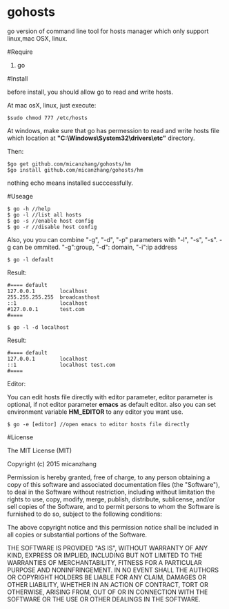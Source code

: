 gohosts
======

go version of command line tool for hosts manager which only support linux,mac OSX, linux.

#Require

1. go  

#Install 

before install, you should allow go to read and write hosts. 

At mac osX, linux, just execute:

    $sudo chmod 777 /etc/hosts

At windows, make sure that go has permession to read and write hosts file which location at **"C:\Windows\System32\drivers\etc"** directory.

Then:

    $go get github.com/micanzhang/gohosts/hm
    $go install github.com/micanzhang/gohosts/hm

nothing echo means installed succcessfully.

#Useage

	$ go -h //help 
	$ go -l //list all hosts 
	$ go -s //enable host config 
	$ go -r //disable host config 

Also, you you can combine "-g", "-d", "-p" parameters with "-l", "-s", "-s". -g can be ommited. "-g":group, "-d": domain, "-i":ip address

	$ go -l default

Result:

	#==== default
	127.0.0.1        localhost
	255.255.255.255  broadcasthost
	::1              localhost
	#127.0.0.1 		 test.com
	#====

	$ go -l -d localhost

Result:

	#==== default
	127.0.0.1        localhost
	::1              localhost test.com
	#====

Editor:

You can edit hosts file directly with editor parameter, editor parameter is optional,
if not editor parameter **emacs** as default editor. also you can set environment variable 
**HM_EDITOR** to any editor you want use.

    $ go -e [editor] //open emacs to editor hosts file directly

    
#License

The MIT License (MIT)

Copyright (c) 2015 micanzhang

Permission is hereby granted, free of charge, to any person obtaining a copy
of this software and associated documentation files (the "Software"), to deal
in the Software without restriction, including without limitation the rights
to use, copy, modify, merge, publish, distribute, sublicense, and/or sell
copies of the Software, and to permit persons to whom the Software is
furnished to do so, subject to the following conditions:

The above copyright notice and this permission notice shall be included in all
copies or substantial portions of the Software.

THE SOFTWARE IS PROVIDED "AS IS", WITHOUT WARRANTY OF ANY KIND, EXPRESS OR
IMPLIED, INCLUDING BUT NOT LIMITED TO THE WARRANTIES OF MERCHANTABILITY,
FITNESS FOR A PARTICULAR PURPOSE AND NONINFRINGEMENT. IN NO EVENT SHALL THE
AUTHORS OR COPYRIGHT HOLDERS BE LIABLE FOR ANY CLAIM, DAMAGES OR OTHER
LIABILITY, WHETHER IN AN ACTION OF CONTRACT, TORT OR OTHERWISE, ARISING FROM,
OUT OF OR IN CONNECTION WITH THE SOFTWARE OR THE USE OR OTHER DEALINGS IN THE
SOFTWARE.
